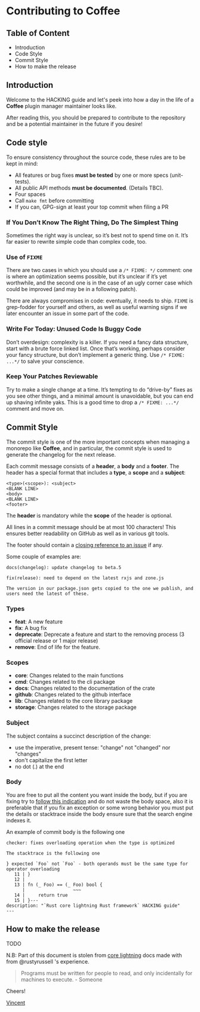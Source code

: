 # Contributing to Coffee

## Table of Content

- Introduction
- Code Style
- Commit Style
- How to make the release

## Introduction

Welcome to the HACKING guide and let's peek into how a day in the life of
a **Coffee** plugin manager maintainer looks like.

After reading this, you should be prepared to contribute to the repository
and be a potential maintainer in the future if you desire!

## Code style

To ensure consistency throughout the source code, these rules are to be kept in mind:

- All features or bug fixes **must be tested** by one or more specs (unit-tests).
- All public API methods **must be documented**. (Details TBC).
- Four spaces
- Call `make fmt` before committing
- If you can, GPG-sign at least your top commit when filing a PR

### If You Don’t Know The Right Thing, Do The Simplest Thing

Sometimes the right way is unclear, so it’s best not to spend time on it.
It’s far easier to rewrite simple code than complex code, too.

### Use of `FIXME`

There are two cases in which you should use a `/* FIXME: */`
comment: one is where an optimization seems possible, but it’s unclear if it’s yet worthwhile, and the second one is in the case of an ugly corner case which could be improved (and may be in a following patch).

There are always compromises in code: eventually, it needs to ship. `FIXME` is grep-fodder for yourself and others,
as well as useful warning signs if we later encounter an issue in some part of the code.

### Write For Today: Unused Code Is Buggy Code

Don’t overdesign: complexity is a killer. If you need a fancy data structure, start with a brute force linked list. Once that’s working, perhaps consider your fancy structure, but don’t implement a generic thing. Use `/* FIXME: ...*/` to salve your conscience.

### Keep Your Patches Reviewable

Try to make a single change at a time. It’s tempting to do “drive-by” fixes as you see other things, and a minimal amount is unavoidable,
but you can end up shaving infinite yaks. This is a good time to drop a `/* FIXME: ...*/` comment and move on.

## Commit Style

The commit style is one of the more important concepts when managing a monorepo like **Coffee**, and in particular, the commit style is used to generate the changelog for the next release.

Each commit message consists of a **header**, a **body** and a **footer**. The header has a special
format that includes a **type**, a **scope** and a **subject**:

```text
<type>(<scope>): <subject>
<BLANK LINE>
<body>
<BLANK LINE>
<footer>
```

The **header** is mandatory while the **scope** of the header is optional.

All lines in a commit message should be at most 100 characters! This ensures better readability on GitHub as well as in various git tools.

The footer should contain a [closing reference to an issue](https://help.github.com/articles/closing-issues-via-commit-messages/) if any.

Some couple of examples are:

```
docs(changelog): update changelog to beta.5
```

```
fix(release): need to depend on the latest rxjs and zone.js

The version in our package.json gets copied to the one we publish, and users need the latest of these.
```

### Types

- **feat**: A new feature
- **fix**: A bug fix
- **deprecate**: Deprecate a feature and start to the removing process (3 official release or 1 major release)
- **remove**: End of life for the feature.

### Scopes

- **core**: Changes related to the main functions
- **cmd**: Changes related to the cli package
- **docs**: Changes related to the documentation of the crate
- **github**: Changes related to the github interface
- **lib**: Changes related to the core library package
- **storage**: Changes related to the storage package

### Subject

The subject contains a succinct description of the change:

- use the imperative, present tense: "change" not "changed" nor "changes"
- don't capitalize the first letter
- no dot (.) at the end

### Body

You are free to put all the content you want inside the body, but if you are fixing try to 
[follow this indication](https://www.kernel.org/doc/html/latest/process/submitting-patches.html?highlight=signed%20off#describe-your-changes) and do not waste the body space, also it is preferable that if
you fix an exception or some wrong behavior you must put the details or stacktrace inside the body ensure sure that the search engine indexes it.

An example of commit body is the following one

```
checker: fixes overloading operation when the type is optimized

The stacktrace is the following one

} expected `Foo` not `Foo` - both operands must be the same type for operator overloading
   11 | }
   12 |
   13 | fn (_ Foo) == (_ Foo) bool {
      |                  ~~~
   14 |     return true
   15 | }---
description: "`Rust core lightning Rust framework` HACKING guide"
---
```

## How to make the release

TODO

N.B: Part of this document is stolen from [core lightning](https://github.com/ElementsProject/lightning/blob/master/doc/HACKING.md) docs made with from @rustyrussell 's experience.

>Programs must be written for people to read, and only incidentally for machines to execute.
>                                                                            - Someone

Cheers!

[Vincent](https://github.com/vincenzopalazzo)
